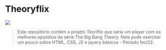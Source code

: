 # Theoryflix

<img src="/theoryflix-DIO/theoryflix.png">

> Este repositório contém o projeto Teoriflix que seria um player com os melhores epsódios da série The Big Bang Theory. Nele pude exercitar um pouco sobre HTML, CSS, JS e jquery básicos - Período fev/22.
